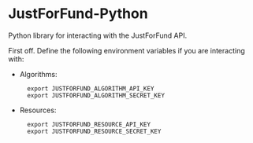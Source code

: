 # JustForFund-Python

Python library for interacting with the JustForFund API.

First off. Define the following environment variables if you are interacting with:

  - Algorithms:

          export JUSTFORFUND_ALGORITHM_API_KEY
          export JUSTFORFUND_ALGORITHM_SECRET_KEY

  - Resources:

          export JUSTFORFUND_RESOURCE_API_KEY
          export JUSTFORFUND_RESOURCE_SECRET_KEY

      
    

